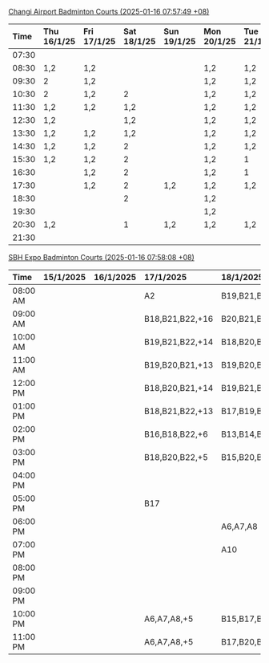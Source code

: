 [Changi Airport Badminton Courts (2025-01-16 07:57:49 +08)](https://www.carc.org.sg/FacilityBooking.aspx)

| Time   | Thu 16/1/25   | Fri 17/1/25   | Sat 18/1/25   | Sun 19/1/25   | Mon 20/1/25   | Tue 21/1/25   | Wed 22/1/25   |
|:-------|:--------------|:--------------|:--------------|:--------------|:--------------|:--------------|:--------------|
| 07:30  |               |               |               |               |               |               |               |
| 08:30  | 1,2           | 1,2           |               |               | 1,2           | 1,2           | 1,2           |
| 09:30  | 2             | 1,2           |               |               | 1,2           | 1,2           | 1,2           |
| 10:30  | 2             | 1,2           | 2             |               | 1,2           | 1,2           | 1,2           |
| 11:30  | 1,2           | 1,2           | 1,2           |               | 1,2           | 1,2           | 1,2           |
| 12:30  | 1,2           |               | 1,2           |               | 1,2           | 1,2           | 1,2           |
| 13:30  | 1,2           | 1,2           | 1,2           |               | 1,2           | 1,2           | 1,2           |
| 14:30  | 1,2           | 1,2           | 2             |               | 1,2           | 1,2           | 1,2           |
| 15:30  | 1,2           | 1,2           | 2             |               | 1,2           | 1             | 1,2           |
| 16:30  |               | 1,2           | 2             |               | 1,2           | 1             | 1,2           |
| 17:30  |               | 1,2           | 2             | 1,2           | 1,2           | 1,2           | 2             |
| 18:30  |               |               | 2             |               | 1,2           |               |               |
| 19:30  |               |               |               |               | 1,2           |               | 1,2           |
| 20:30  | 1,2           |               | 1             | 1,2           | 1,2           | 1,2           | 1,2           |
| 21:30  |               |               |               |               |               |               |               |

[SBH Expo Badminton Courts (2025-01-16 07:58:08 +08)](https://singaporebadmintonhall.getomnify.com/widgets/O3MRKGBH359GA55KHMG1RD)

| Time     | 15/1/2025   | 16/1/2025   | 17/1/2025       | 18/1/2025       | 19/1/2025       | 20/1/2025       | 21/1/2025       |
|:---------|:------------|:------------|:----------------|:----------------|:----------------|:----------------|:----------------|
| 08:00 AM |             |             | A2              | B19,B21,B22,+13 | A6,B15          | B19,B21,B22,+10 | B19,B21,B22,+14 |
| 09:00 AM |             |             | B18,B21,B22,+16 | B20,B21,B22,+14 |                 |                 | B19,B21,B22,+14 |
| 10:00 AM |             |             | B19,B21,B22,+14 | B18,B20,B21,+16 |                 |                 | B19,B21,B22,+18 |
| 11:00 AM |             |             | B19,B20,B21,+13 | B19,B20,B21,+17 |                 |                 | B19,B21,B22,+18 |
| 12:00 PM |             |             | B18,B20,B21,+14 | B19,B21,B22,+18 |                 |                 | B19,B21,B22,+14 |
| 01:00 PM |             |             | B18,B21,B22,+13 | B17,B19,B22,+13 |                 |                 | B19,B21,B22,+14 |
| 02:00 PM |             |             | B16,B18,B22,+6  | B13,B14,B15,+6  |                 |                 | B19,B21,B22,+17 |
| 03:00 PM |             |             | B18,B20,B22,+5  | B15,B20,B21     |                 |                 | B19,B20,B22,+8  |
| 04:00 PM |             |             |                 |                 |                 |                 | B19,B20,B22,+7  |
| 05:00 PM |             |             | B17             |                 |                 |                 | B19,B21,B22,+10 |
| 06:00 PM |             |             |                 | A6,A7,A8        |                 |                 |                 |
| 07:00 PM |             |             |                 | A10             |                 |                 | A8              |
| 08:00 PM |             |             |                 |                 |                 | B18,B20,B21,+8  |                 |
| 09:00 PM |             |             |                 |                 |                 | B19,B21,B22,+13 |                 |
| 10:00 PM |             |             | A6,A7,A8,+5     | B15,B17,B22,+9  | B20,B21,B22,+14 | A10,A8,A9,+6    | A10,A8,A9,+7    |
| 11:00 PM |             |             | A6,A7,A8,+5     | B17,B20,B22,+10 | B20,B21,B22,+15 | A10,A8,A9,+7    | A10,A8,A9,+7    |
